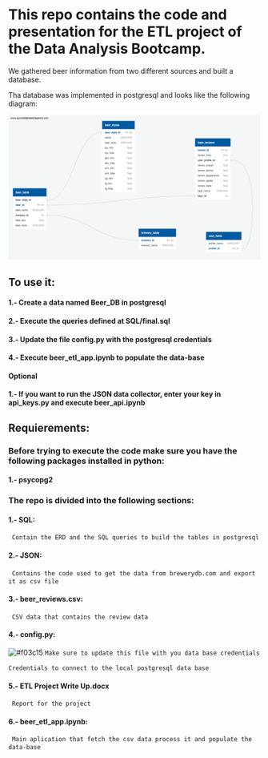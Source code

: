 # This repo contains the code and presentation for the ETL project of the Data Analysis Bootcamp.

We gathered beer information from two different sources and built a database.

Tha database was implemented in postgresql and looks like the following diagram:


![Beer data base](SQL/final_erd.png)

## To use it:

#### 1.- Create a data named Beer_DB in postgresql
#### 2.- Execute the queries defined at SQL/final.sql
#### 3.- Update the file config.py with the postgresql credentials
#### 4.- Execute beer_etl_app.ipynb to populate the data-base

#### Optional

#### 1.- If you want to run the JSON data collector, enter your key in api_keys.py and execute beer_api.ipynb

## Requierements:

### Before trying to execute the code make sure you have the following packages installed in python:

#### 1.- psycopg2

### The repo is divided into the following sections:

#### 1.- SQL:
     Contain the ERD and the SQL queries to build the tables in postgresql
        
#### 2.- JSON:
     Contains the code used to get the data from brewerydb.com and export it as csv file

#### 3.- beer_reviews.csv:
     CSV data that contains the review data

#### 4.- config.py:
![#f03c15](https://placehold.it/15/f03c15/000000?text=+) `Make sure to update this file with you data base credentials`
        
    Credentials to connect to the local postgresql data base

#### 5.- ETL Project Write Up.docx
     Report for the project

#### 6.- beer_etl_app.ipynb:
     Main aplication that fetch the csv data process it and populate the data-base
